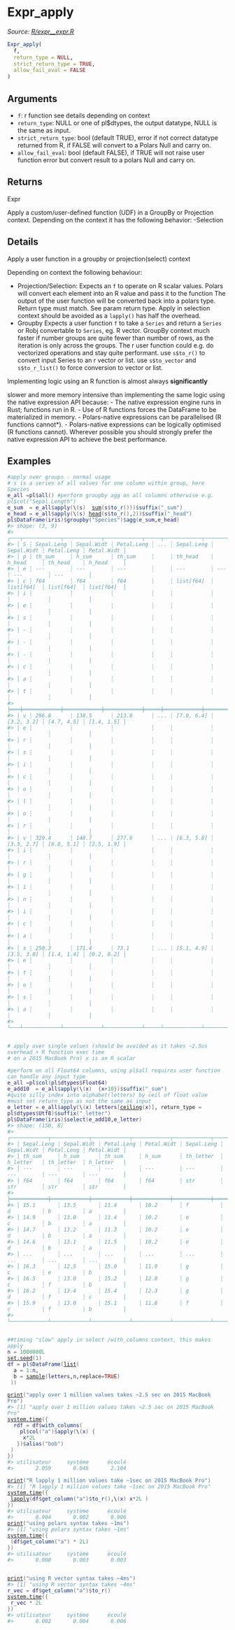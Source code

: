 # Expr_apply

*Source: [R/expr__expr.R](https://github.com/pola-rs/r-polars/tree/main/R/expr__expr.R)*

```r
Expr_apply(
  f,
  return_type = NULL,
  strict_return_type = TRUE,
  allow_fail_eval = FALSE
)
```

## Arguments

- `f`: r function see details depending on context
- `return_type`: NULL or one of pl$dtypes, the output datatype, NULL is the same as input.
- `strict_return_type`: bool (default TRUE), error if not correct datatype returned from R, if FALSE will convert to a Polars Null and carry on.
- `allow_fail_eval`: bool (default FALSE), if TRUE will not raise user function error but convert result to a polars Null and carry on.

## Returns

Expr

Apply a custom/user-defined function (UDF) in a GroupBy or Projection context. Depending on the context it has the following behavior: -Selection

## Details

Apply a user function in a groupby or projection(select) context

Depending on context the following behaviour:

 * Projection/Selection: Expects an `f` to operate on R scalar values. Polars will convert each element into an R value and pass it to the function The output of the user function will be converted back into a polars type. Return type must match. See param return type. Apply in selection context should be avoided as a `lapply()` has half the overhead.
 * Groupby Expects a user function `f` to take a `Series` and return a `Series` or Robj convertable to `Series`, eg. R vector. GroupBy context much faster if number groups are quite fewer than number of rows, as the iteration is only across the groups. The r user function could e.g. do vectorized operations and stay quite performant. use `s$to_r()` to convert input Series to an r vector or list. use `s$to_vector` and `s$to_r_list()` to force conversion to vector or list.

Implementing logic using an R function is almost always **significantly**

slower and more memory intensive than implementing the same logic using the native expression API because: - The native expression engine runs in Rust; functions run in R. - Use of R functions forces the DataFrame to be materialized in memory. - Polars-native expressions can be parallelised (R functions cannot*). - Polars-native expressions can be logically optimised (R functions cannot). Wherever possible you should strongly prefer the native expression API to achieve the best performance.

## Examples

<pre class='r-example'><code><span class='r-in'><span><span class='co'>#apply over groups - normal usage</span></span></span>
<span class='r-in'><span><span class='co'># s is a series of all values for one column within group, here Species</span></span></span>
<span class='r-in'><span><span class='va'>e_all</span> <span class='op'>=</span><span class='va'>pl</span><span class='op'>$</span><span class='fu'>all</span><span class='op'>(</span><span class='op'>)</span> <span class='co'>#perform groupby agg on all columns otherwise e.g. pl$col("Sepal.Length")</span></span></span>
<span class='r-in'><span><span class='va'>e_sum</span>  <span class='op'>=</span> <span class='va'>e_all</span><span class='op'>$</span><span class='fu'>apply</span><span class='op'>(</span>\<span class='op'>(</span><span class='va'>s</span><span class='op'>)</span>  <span class='fu'><a href='https://rdrr.io/r/base/sum.html'>sum</a></span><span class='op'>(</span><span class='va'>s</span><span class='op'>$</span><span class='fu'>to_r</span><span class='op'>(</span><span class='op'>)</span><span class='op'>)</span><span class='op'>)</span><span class='op'>$</span><span class='fu'>suffix</span><span class='op'>(</span><span class='st'>"_sum"</span><span class='op'>)</span></span></span>
<span class='r-in'><span><span class='va'>e_head</span> <span class='op'>=</span> <span class='va'>e_all</span><span class='op'>$</span><span class='fu'>apply</span><span class='op'>(</span>\<span class='op'>(</span><span class='va'>s</span><span class='op'>)</span> <span class='fu'><a href='https://rdrr.io/r/utils/head.html'>head</a></span><span class='op'>(</span><span class='va'>s</span><span class='op'>$</span><span class='fu'>to_r</span><span class='op'>(</span><span class='op'>)</span>,<span class='fl'>2</span><span class='op'>)</span><span class='op'>)</span><span class='op'>$</span><span class='fu'>suffix</span><span class='op'>(</span><span class='st'>"_head"</span><span class='op'>)</span></span></span>
<span class='r-in'><span><span class='va'>pl</span><span class='op'>$</span><span class='fu'>DataFrame</span><span class='op'>(</span><span class='va'>iris</span><span class='op'>)</span><span class='op'>$</span><span class='fu'>groupby</span><span class='op'>(</span><span class='st'>"Species"</span><span class='op'>)</span><span class='op'>$</span><span class='fu'>agg</span><span class='op'>(</span><span class='va'>e_sum</span>,<span class='va'>e_head</span><span class='op'>)</span></span></span>
<span class='r-out co'><span class='r-pr'>#&gt;</span> shape: (3, 9)</span>
<span class='r-out co'><span class='r-pr'>#&gt;</span> ┌───┬────────────┬────────────┬────────────┬─────┬────────────┬────────────┬────────────┬────────────┐</span>
<span class='r-out co'><span class='r-pr'>#&gt;</span> │ S ┆ Sepal.Leng ┆ Sepal.Widt ┆ Petal.Leng ┆ ... ┆ Sepal.Leng ┆ Sepal.Widt ┆ Petal.Leng ┆ Petal.Widt │</span>
<span class='r-out co'><span class='r-pr'>#&gt;</span> │ p ┆ th_sum     ┆ h_sum      ┆ th_sum     ┆     ┆ th_head    ┆ h_head     ┆ th_head    ┆ h_head     │</span>
<span class='r-out co'><span class='r-pr'>#&gt;</span> │ e ┆ ---        ┆ ---        ┆ ---        ┆     ┆ ---        ┆ ---        ┆ ---        ┆ ---        │</span>
<span class='r-out co'><span class='r-pr'>#&gt;</span> │ c ┆ f64        ┆ f64        ┆ f64        ┆     ┆ list[f64]  ┆ list[f64]  ┆ list[f64]  ┆ list[f64]  │</span>
<span class='r-out co'><span class='r-pr'>#&gt;</span> │ i ┆            ┆            ┆            ┆     ┆            ┆            ┆            ┆            │</span>
<span class='r-out co'><span class='r-pr'>#&gt;</span> │ e ┆            ┆            ┆            ┆     ┆            ┆            ┆            ┆            │</span>
<span class='r-out co'><span class='r-pr'>#&gt;</span> │ s ┆            ┆            ┆            ┆     ┆            ┆            ┆            ┆            │</span>
<span class='r-out co'><span class='r-pr'>#&gt;</span> │ - ┆            ┆            ┆            ┆     ┆            ┆            ┆            ┆            │</span>
<span class='r-out co'><span class='r-pr'>#&gt;</span> │ - ┆            ┆            ┆            ┆     ┆            ┆            ┆            ┆            │</span>
<span class='r-out co'><span class='r-pr'>#&gt;</span> │ - ┆            ┆            ┆            ┆     ┆            ┆            ┆            ┆            │</span>
<span class='r-out co'><span class='r-pr'>#&gt;</span> │ c ┆            ┆            ┆            ┆     ┆            ┆            ┆            ┆            │</span>
<span class='r-out co'><span class='r-pr'>#&gt;</span> │ a ┆            ┆            ┆            ┆     ┆            ┆            ┆            ┆            │</span>
<span class='r-out co'><span class='r-pr'>#&gt;</span> │ t ┆            ┆            ┆            ┆     ┆            ┆            ┆            ┆            │</span>
<span class='r-out co'><span class='r-pr'>#&gt;</span> ╞═══╪════════════╪════════════╪════════════╪═════╪════════════╪════════════╪════════════╪════════════╡</span>
<span class='r-out co'><span class='r-pr'>#&gt;</span> │ v ┆ 296.8      ┆ 138.5      ┆ 213.0      ┆ ... ┆ [7.0, 6.4] ┆ [3.2, 3.2] ┆ [4.7, 4.5] ┆ [1.4, 1.5] │</span>
<span class='r-out co'><span class='r-pr'>#&gt;</span> │ e ┆            ┆            ┆            ┆     ┆            ┆            ┆            ┆            │</span>
<span class='r-out co'><span class='r-pr'>#&gt;</span> │ r ┆            ┆            ┆            ┆     ┆            ┆            ┆            ┆            │</span>
<span class='r-out co'><span class='r-pr'>#&gt;</span> │ s ┆            ┆            ┆            ┆     ┆            ┆            ┆            ┆            │</span>
<span class='r-out co'><span class='r-pr'>#&gt;</span> │ i ┆            ┆            ┆            ┆     ┆            ┆            ┆            ┆            │</span>
<span class='r-out co'><span class='r-pr'>#&gt;</span> │ c ┆            ┆            ┆            ┆     ┆            ┆            ┆            ┆            │</span>
<span class='r-out co'><span class='r-pr'>#&gt;</span> │ o ┆            ┆            ┆            ┆     ┆            ┆            ┆            ┆            │</span>
<span class='r-out co'><span class='r-pr'>#&gt;</span> │ l ┆            ┆            ┆            ┆     ┆            ┆            ┆            ┆            │</span>
<span class='r-out co'><span class='r-pr'>#&gt;</span> │ o ┆            ┆            ┆            ┆     ┆            ┆            ┆            ┆            │</span>
<span class='r-out co'><span class='r-pr'>#&gt;</span> │ r ┆            ┆            ┆            ┆     ┆            ┆            ┆            ┆            │</span>
<span class='r-out co'><span class='r-pr'>#&gt;</span> │ v ┆ 329.4      ┆ 148.7      ┆ 277.6      ┆ ... ┆ [6.3, 5.8] ┆ [3.3, 2.7] ┆ [6.0, 5.1] ┆ [2.5, 1.9] │</span>
<span class='r-out co'><span class='r-pr'>#&gt;</span> │ i ┆            ┆            ┆            ┆     ┆            ┆            ┆            ┆            │</span>
<span class='r-out co'><span class='r-pr'>#&gt;</span> │ r ┆            ┆            ┆            ┆     ┆            ┆            ┆            ┆            │</span>
<span class='r-out co'><span class='r-pr'>#&gt;</span> │ g ┆            ┆            ┆            ┆     ┆            ┆            ┆            ┆            │</span>
<span class='r-out co'><span class='r-pr'>#&gt;</span> │ i ┆            ┆            ┆            ┆     ┆            ┆            ┆            ┆            │</span>
<span class='r-out co'><span class='r-pr'>#&gt;</span> │ n ┆            ┆            ┆            ┆     ┆            ┆            ┆            ┆            │</span>
<span class='r-out co'><span class='r-pr'>#&gt;</span> │ i ┆            ┆            ┆            ┆     ┆            ┆            ┆            ┆            │</span>
<span class='r-out co'><span class='r-pr'>#&gt;</span> │ c ┆            ┆            ┆            ┆     ┆            ┆            ┆            ┆            │</span>
<span class='r-out co'><span class='r-pr'>#&gt;</span> │ a ┆            ┆            ┆            ┆     ┆            ┆            ┆            ┆            │</span>
<span class='r-out co'><span class='r-pr'>#&gt;</span> │ s ┆ 250.3      ┆ 171.4      ┆ 73.1       ┆ ... ┆ [5.1, 4.9] ┆ [3.5, 3.0] ┆ [1.4, 1.4] ┆ [0.2, 0.2] │</span>
<span class='r-out co'><span class='r-pr'>#&gt;</span> │ e ┆            ┆            ┆            ┆     ┆            ┆            ┆            ┆            │</span>
<span class='r-out co'><span class='r-pr'>#&gt;</span> │ t ┆            ┆            ┆            ┆     ┆            ┆            ┆            ┆            │</span>
<span class='r-out co'><span class='r-pr'>#&gt;</span> │ o ┆            ┆            ┆            ┆     ┆            ┆            ┆            ┆            │</span>
<span class='r-out co'><span class='r-pr'>#&gt;</span> │ s ┆            ┆            ┆            ┆     ┆            ┆            ┆            ┆            │</span>
<span class='r-out co'><span class='r-pr'>#&gt;</span> │ a ┆            ┆            ┆            ┆     ┆            ┆            ┆            ┆            │</span>
<span class='r-out co'><span class='r-pr'>#&gt;</span> └───┴────────────┴────────────┴────────────┴─────┴────────────┴────────────┴────────────┴────────────┘</span>
<span class='r-in'><span></span></span>
<span class='r-in'><span></span></span>
<span class='r-in'><span><span class='co'># apply over single values (should be avoided as it takes ~2.5us overhead + R function exec time</span></span></span>
<span class='r-in'><span><span class='co'># on a 2015 MacBook Pro) x is an R scalar</span></span></span>
<span class='r-in'><span></span></span>
<span class='r-in'><span><span class='co'>#perform on all Float64 columns, using pl$all requires user function can handle any input type</span></span></span>
<span class='r-in'><span><span class='va'>e_all</span> <span class='op'>=</span><span class='va'>pl</span><span class='op'>$</span><span class='fu'>col</span><span class='op'>(</span><span class='va'>pl</span><span class='op'>$</span><span class='va'>dtypes</span><span class='op'>$</span><span class='va'>Float64</span><span class='op'>)</span></span></span>
<span class='r-in'><span><span class='va'>e_add10</span>  <span class='op'>=</span> <span class='va'>e_all</span><span class='op'>$</span><span class='fu'>apply</span><span class='op'>(</span>\<span class='op'>(</span><span class='va'>x</span><span class='op'>)</span>  <span class='op'>{</span><span class='va'>x</span><span class='op'>+</span><span class='fl'>10</span><span class='op'>}</span><span class='op'>)</span><span class='op'>$</span><span class='fu'>suffix</span><span class='op'>(</span><span class='st'>"_sum"</span><span class='op'>)</span></span></span>
<span class='r-in'><span><span class='co'>#quite silly index into alphabet(letters) by ceil of float value</span></span></span>
<span class='r-in'><span><span class='co'>#must set return_type as not the same as input</span></span></span>
<span class='r-in'><span><span class='va'>e_letter</span> <span class='op'>=</span> <span class='va'>e_all</span><span class='op'>$</span><span class='fu'>apply</span><span class='op'>(</span>\<span class='op'>(</span><span class='va'>x</span><span class='op'>)</span> <span class='va'>letters</span><span class='op'>[</span><span class='fu'><a href='https://rdrr.io/r/base/Round.html'>ceiling</a></span><span class='op'>(</span><span class='va'>x</span><span class='op'>)</span><span class='op'>]</span>, return_type <span class='op'>=</span> <span class='va'>pl</span><span class='op'>$</span><span class='va'>dtypes</span><span class='op'>$</span><span class='va'>Utf8</span><span class='op'>)</span><span class='op'>$</span><span class='fu'>suffix</span><span class='op'>(</span><span class='st'>"_letter"</span><span class='op'>)</span></span></span>
<span class='r-in'><span><span class='va'>pl</span><span class='op'>$</span><span class='fu'>DataFrame</span><span class='op'>(</span><span class='va'>iris</span><span class='op'>)</span><span class='op'>$</span><span class='fu'>select</span><span class='op'>(</span><span class='va'>e_add10</span>,<span class='va'>e_letter</span><span class='op'>)</span></span></span>
<span class='r-out co'><span class='r-pr'>#&gt;</span> shape: (150, 8)</span>
<span class='r-out co'><span class='r-pr'>#&gt;</span> ┌────────────┬────────────┬────────────┬────────────┬────────────┬────────────┬────────────┬────────────┐</span>
<span class='r-out co'><span class='r-pr'>#&gt;</span> │ Sepal.Leng ┆ Sepal.Widt ┆ Petal.Leng ┆ Petal.Widt ┆ Sepal.Leng ┆ Sepal.Widt ┆ Petal.Leng ┆ Petal.Widt │</span>
<span class='r-out co'><span class='r-pr'>#&gt;</span> │ th_sum     ┆ h_sum      ┆ th_sum     ┆ h_sum      ┆ th_letter  ┆ h_letter   ┆ th_letter  ┆ h_letter   │</span>
<span class='r-out co'><span class='r-pr'>#&gt;</span> │ ---        ┆ ---        ┆ ---        ┆ ---        ┆ ---        ┆ ---        ┆ ---        ┆ ---        │</span>
<span class='r-out co'><span class='r-pr'>#&gt;</span> │ f64        ┆ f64        ┆ f64        ┆ f64        ┆ str        ┆ str        ┆ str        ┆ str        │</span>
<span class='r-out co'><span class='r-pr'>#&gt;</span> ╞════════════╪════════════╪════════════╪════════════╪════════════╪════════════╪════════════╪════════════╡</span>
<span class='r-out co'><span class='r-pr'>#&gt;</span> │ 15.1       ┆ 13.5       ┆ 11.4       ┆ 10.2       ┆ f          ┆ d          ┆ b          ┆ a          │</span>
<span class='r-out co'><span class='r-pr'>#&gt;</span> │ 14.9       ┆ 13.0       ┆ 11.4       ┆ 10.2       ┆ e          ┆ c          ┆ b          ┆ a          │</span>
<span class='r-out co'><span class='r-pr'>#&gt;</span> │ 14.7       ┆ 13.2       ┆ 11.3       ┆ 10.2       ┆ e          ┆ d          ┆ b          ┆ a          │</span>
<span class='r-out co'><span class='r-pr'>#&gt;</span> │ 14.6       ┆ 13.1       ┆ 11.5       ┆ 10.2       ┆ e          ┆ d          ┆ b          ┆ a          │</span>
<span class='r-out co'><span class='r-pr'>#&gt;</span> │ ...        ┆ ...        ┆ ...        ┆ ...        ┆ ...        ┆ ...        ┆ ...        ┆ ...        │</span>
<span class='r-out co'><span class='r-pr'>#&gt;</span> │ 16.3       ┆ 12.5       ┆ 15.0       ┆ 11.9       ┆ g          ┆ c          ┆ e          ┆ b          │</span>
<span class='r-out co'><span class='r-pr'>#&gt;</span> │ 16.5       ┆ 13.0       ┆ 15.2       ┆ 12.0       ┆ g          ┆ c          ┆ f          ┆ b          │</span>
<span class='r-out co'><span class='r-pr'>#&gt;</span> │ 16.2       ┆ 13.4       ┆ 15.4       ┆ 12.3       ┆ g          ┆ d          ┆ f          ┆ c          │</span>
<span class='r-out co'><span class='r-pr'>#&gt;</span> │ 15.9       ┆ 13.0       ┆ 15.1       ┆ 11.8       ┆ f          ┆ c          ┆ f          ┆ b          │</span>
<span class='r-out co'><span class='r-pr'>#&gt;</span> └────────────┴────────────┴────────────┴────────────┴────────────┴────────────┴────────────┴────────────┘</span>
<span class='r-in'><span></span></span>
<span class='r-in'><span></span></span>
<span class='r-in'><span><span class='co'>##timing "slow" apply in select /with_columns context, this makes apply</span></span></span>
<span class='r-in'><span><span class='va'>n</span> <span class='op'>=</span> <span class='fl'>1000000L</span></span></span>
<span class='r-in'><span><span class='fu'><a href='https://rdrr.io/r/base/Random.html'>set.seed</a></span><span class='op'>(</span><span class='fl'>1</span><span class='op'>)</span></span></span>
<span class='r-in'><span><span class='va'>df</span> <span class='op'>=</span> <span class='va'>pl</span><span class='op'>$</span><span class='fu'>DataFrame</span><span class='op'>(</span><span class='fu'><a href='https://rdrr.io/r/base/list.html'>list</a></span><span class='op'>(</span></span></span>
<span class='r-in'><span>  a <span class='op'>=</span> <span class='fl'>1</span><span class='op'>:</span><span class='va'>n</span>,</span></span>
<span class='r-in'><span>  b <span class='op'>=</span> <span class='fu'><a href='https://rdrr.io/r/base/sample.html'>sample</a></span><span class='op'>(</span><span class='va'>letters</span>,<span class='va'>n</span>,replace<span class='op'>=</span><span class='cn'>TRUE</span><span class='op'>)</span></span></span>
<span class='r-in'><span> <span class='op'>)</span><span class='op'>)</span></span></span>
<span class='r-in'><span></span></span>
<span class='r-in'><span><span class='fu'><a href='https://rdrr.io/r/base/print.html'>print</a></span><span class='op'>(</span><span class='st'>"apply over 1 million values takes ~2.5 sec on 2015 MacBook Pro"</span><span class='op'>)</span></span></span>
<span class='r-out co'><span class='r-pr'>#&gt;</span> [1] "apply over 1 million values takes ~2.5 sec on 2015 MacBook Pro"</span>
<span class='r-in'><span><span class='fu'><a href='https://rdrr.io/r/base/system.time.html'>system.time</a></span><span class='op'>(</span><span class='op'>{</span></span></span>
<span class='r-in'><span>  <span class='va'>rdf</span> <span class='op'>=</span> <span class='va'>df</span><span class='op'>$</span><span class='fu'>with_columns</span><span class='op'>(</span></span></span>
<span class='r-in'><span>    <span class='va'>pl</span><span class='op'>$</span><span class='fu'>col</span><span class='op'>(</span><span class='st'>"a"</span><span class='op'>)</span><span class='op'>$</span><span class='fu'>apply</span><span class='op'>(</span>\<span class='op'>(</span><span class='va'>x</span><span class='op'>)</span> <span class='op'>{</span></span></span>
<span class='r-in'><span>     <span class='va'>x</span><span class='op'>*</span><span class='fl'>2L</span></span></span>
<span class='r-in'><span>   <span class='op'>}</span><span class='op'>)</span><span class='op'>$</span><span class='fu'>alias</span><span class='op'>(</span><span class='st'>"bob"</span><span class='op'>)</span></span></span>
<span class='r-in'><span> <span class='op'>)</span></span></span>
<span class='r-in'><span><span class='op'>}</span><span class='op'>)</span></span></span>
<span class='r-out co'><span class='r-pr'>#&gt;</span> utilisateur     système      écoulé </span>
<span class='r-out co'><span class='r-pr'>#&gt;</span>       2.059       0.046       2.104 </span>
<span class='r-in'><span></span></span>
<span class='r-in'><span><span class='fu'><a href='https://rdrr.io/r/base/print.html'>print</a></span><span class='op'>(</span><span class='st'>"R lapply 1 million values take ~1sec on 2015 MacBook Pro"</span><span class='op'>)</span></span></span>
<span class='r-out co'><span class='r-pr'>#&gt;</span> [1] "R lapply 1 million values take ~1sec on 2015 MacBook Pro"</span>
<span class='r-in'><span><span class='fu'><a href='https://rdrr.io/r/base/system.time.html'>system.time</a></span><span class='op'>(</span><span class='op'>{</span></span></span>
<span class='r-in'><span> <span class='fu'><a href='https://rdrr.io/r/base/lapply.html'>lapply</a></span><span class='op'>(</span><span class='va'>df</span><span class='op'>$</span><span class='fu'>get_column</span><span class='op'>(</span><span class='st'>"a"</span><span class='op'>)</span><span class='op'>$</span><span class='fu'>to_r</span><span class='op'>(</span><span class='op'>)</span>,\<span class='op'>(</span><span class='va'>x</span><span class='op'>)</span> <span class='va'>x</span><span class='op'>*</span><span class='fl'>2L</span> <span class='op'>)</span></span></span>
<span class='r-in'><span><span class='op'>}</span><span class='op'>)</span></span></span>
<span class='r-out co'><span class='r-pr'>#&gt;</span> utilisateur     système      écoulé </span>
<span class='r-out co'><span class='r-pr'>#&gt;</span>       0.904       0.002       0.906 </span>
<span class='r-in'><span><span class='fu'><a href='https://rdrr.io/r/base/print.html'>print</a></span><span class='op'>(</span><span class='st'>"using polars syntax takes ~1ms"</span><span class='op'>)</span></span></span>
<span class='r-out co'><span class='r-pr'>#&gt;</span> [1] "using polars syntax takes ~1ms"</span>
<span class='r-in'><span><span class='fu'><a href='https://rdrr.io/r/base/system.time.html'>system.time</a></span><span class='op'>(</span><span class='op'>{</span></span></span>
<span class='r-in'><span> <span class='op'>(</span><span class='va'>df</span><span class='op'>$</span><span class='fu'>get_column</span><span class='op'>(</span><span class='st'>"a"</span><span class='op'>)</span> <span class='op'>*</span> <span class='fl'>2L</span><span class='op'>)</span></span></span>
<span class='r-in'><span><span class='op'>}</span><span class='op'>)</span></span></span>
<span class='r-out co'><span class='r-pr'>#&gt;</span> utilisateur     système      écoulé </span>
<span class='r-out co'><span class='r-pr'>#&gt;</span>       0.000       0.003       0.003 </span>
<span class='r-in'><span></span></span>
<span class='r-in'><span></span></span>
<span class='r-in'><span><span class='fu'><a href='https://rdrr.io/r/base/print.html'>print</a></span><span class='op'>(</span><span class='st'>"using R vector syntax takes ~4ms"</span><span class='op'>)</span></span></span>
<span class='r-out co'><span class='r-pr'>#&gt;</span> [1] "using R vector syntax takes ~4ms"</span>
<span class='r-in'><span><span class='va'>r_vec</span> <span class='op'>=</span> <span class='va'>df</span><span class='op'>$</span><span class='fu'>get_column</span><span class='op'>(</span><span class='st'>"a"</span><span class='op'>)</span><span class='op'>$</span><span class='fu'>to_r</span><span class='op'>(</span><span class='op'>)</span></span></span>
<span class='r-in'><span><span class='fu'><a href='https://rdrr.io/r/base/system.time.html'>system.time</a></span><span class='op'>(</span><span class='op'>{</span></span></span>
<span class='r-in'><span> <span class='va'>r_vec</span> <span class='op'>*</span> <span class='fl'>2L</span></span></span>
<span class='r-in'><span><span class='op'>}</span><span class='op'>)</span></span></span>
<span class='r-out co'><span class='r-pr'>#&gt;</span> utilisateur     système      écoulé </span>
<span class='r-out co'><span class='r-pr'>#&gt;</span>       0.002       0.004       0.006 </span>
 </code></pre>